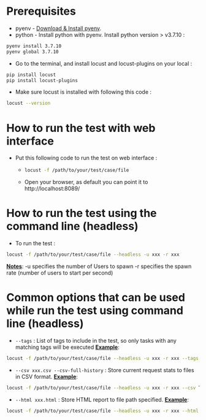 # Prerequisites
* pyenv - [Download & Install pyenv](https://github.com/pyenv/pyenv).
* python - Install python with pyenv. Install python version > v3.7.10 :
```bash
pyenv install 3.7.10
pyenv global 3.7.10
```
* Go to the terminal, and install locust and locust-plugins on your local :
```bash
pip install locust
pip install locust-plugins
```
* Make sure locust is installed with following this code :
```bash
locust --version
```

# How to run the test with web interface
* Put this following code to run the test on web interface :
  - ```bash
    locust -f /path/to/your/test/case/file
    ```
  - Open your browser, as default you can point it to http://localhost:8089/


# How to run the test using the command line (headless)
* To run the test :
```bash
locust -f /path/to/your/test/case/file --headless -u xxx -r xxx
```
<b><ins>Notes</ins></b>:
-u specifies the number of Users to spawn
-r specifies the spawn rate (number of users to start per second)


# Common options that can be used while run the test using command line (headless)
* `--tags` : List of tags to include in the test, so only tasks with any matching tags will be executed
<b><ins>Example</ins></b>:

```bash
locust -f /path/to/your/test/case/file --headless -u xxx -r xxx --tags specific_tag
```

* `--csv xxx.csv --csv-full-history` : Store current request stats to files in CSV format.
<b><ins>Example</ins></b>:

```bash
locust -f /path/to/your/test/case/file --headless -u xxx -r xxx --csv Test.csv --csv-full-history
```

* `--html xxx.html` : Store HTML report to file path specified.
<b><ins>Example</ins></b>:

```bash
locust -f /path/to/your/test/case/file --headless -u xxx -r xxx --html Test.html
```